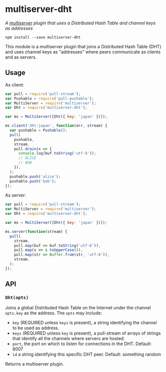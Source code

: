 # multiserver-dht

_A [multiserver](https://github.com/ssbc/multiserver) plugin that uses a Distributed Hash Table and channel keys as addresses_

```
npm install --save multiserver-dht
```

This module is a multiserver plugin that joins a Distributed Hash Table (DHT) and uses channel keys as "addresses" where peers communicate as clients and as servers.

## Usage

As client:

```js
var pull = require('pull-stream');
var Pushable = require('pull-pushable');
var MultiServer = require('multiserver');
var Dht = require('multiserver-dht');

var ms = MultiServer([Dht({ key: 'japan' })]);

ms.client('dht:japan', function(err, stream) {
  var pushable = Pushable();
  pull(
    pushable,
    stream,
    pull.drain(x => {
      console.log(buf.toString('utf-8'));
      // ALICE
      // BOB
    }),
  );
  pushable.push('alice');
  pushable.push('bob');
});
```

As server:

```js
var pull = require('pull-stream');
var MultiServer = require('multiserver');
var Dht = require('multiserver-dht');

var ms = MultiServer([Dht({ key: 'japan' })]);

ms.server(function(stream) {
  pull(
    stream,
    pull.map(buf => buf.toString('utf-8')),
    pull.map(s => s.toUpperCase()),
    pull.map(str => Buffer.from(str, 'utf-8')),
    stream,
  );
});
```

## API

### `Dht(opts)`

Joins a global Distributed Hash Table on the Internet under the channel `opts.key` as the address. The `opts` may include:

* `key` (REQUIRED unless `keys` is present), a string identifying the channel to be used as address.
* `keys` (REQUIRED unless `key` is present), a pull-stream of arrays of strings that identify all the channels where servers are hosted.
* `port`, the port on which to listen for connections in the DHT. Default: 8007
* `id` a string identifying this specific DHT peer. Default: something random

Returns a multiserver plugin.
